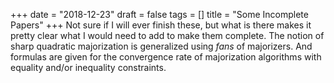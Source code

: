 +++
date = "2018-12-23"
draft = false
tags = []
title = "Some Incomplete Papers"
+++
Not sure if I will ever finish these, but what is there makes it pretty clear what I would need to add to make them complete. The notion of sharp quadratic majorization is generalized using *fans* of majorizers. And formulas are given for the convergence rate of majorization algorithms with equality and/or inequality constraints.